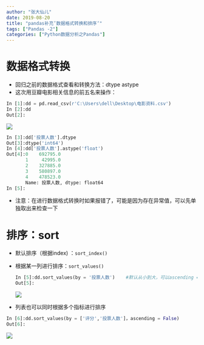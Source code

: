 ```yaml
---
author: "张大仙儿"
date: 2019-08-20
title: "pandas补充’数据格式转换和排序‘"
tags: ["Pandas -2"]
categories: ["Python数据分析之Pandas"]
---
```


# 数据格式转换

- 回归之前的数据格式查看和转换方法：dtype      astype
- 这次用豆瓣电影相关信息的前五名来操作：

```python
In [1]:dd = pd.read_csv(r'C:\Users\dell\Desktop\电影资料.csv')
In [2]:dd
Out[2]:
```

![](https://graph.baidu.com/resource/111a88142a553c3e7181c01571043390.jpg) 

```python
In [3]:dd['投票人数'].dtype
Out[3]:dtype('int64')
In [4]:dd['投票人数'].astype('float')
Out[4]:0    692795.0
       1     42995.0
       2    327885.0
       3    580897.0
       4    478523.0
       Name: 投票人数, dtype: float64
In [5]:
```

- 注意：在进行数据格式转换时如果报错了，可能是因为存在异常值，可以先单独取出来检查一下

# 排序：sort

- 默认排序（根据index) ：`sort_index()`

- 根据某一列进行排序：`sort_values()`

  ```python
  In [5]:dd.sort_values(by = '投票人数')    #默认从小到大，可以ascending = False来从大到小
  Out[5]:
  ```

  ![](https://graph.baidu.com/resource/111e33ce9d9717daf651a01571052589.jpg) 

- 列表也可以同时根据多个指标进行排序

```python
In [6]:dd.sort_values(by = ['评分','投票人数']，ascending = False)
Out[6]:
```

![](https://graph.baidu.com/resource/111c61271eb0acc5b629d01571053032.jpg) 